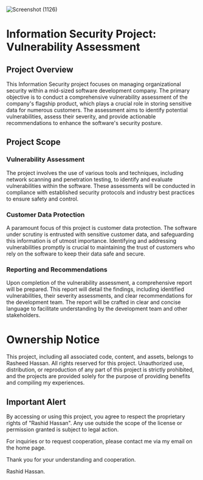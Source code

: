 ![Screenshot (1126)](https://github.com/RashidHasan/Managing-Organizational-Security/assets/136935583/2f34e4a4-580c-48ad-861a-cad251dc6e37)




# Information Security Project: Vulnerability Assessment

## Project Overview

This Information Security project focuses on managing organizational security within a mid-sized software development company. The primary objective is to conduct a comprehensive vulnerability assessment of the company's flagship product, which plays a crucial role in storing sensitive data for numerous customers. The assessment aims to identify potential vulnerabilities, assess their severity, and provide actionable recommendations to enhance the software's security posture.

## Project Scope

### Vulnerability Assessment

The project involves the use of various tools and techniques, including network scanning and penetration testing, to identify and evaluate vulnerabilities within the software. These assessments will be conducted in compliance with established security protocols and industry best practices to ensure safety and control.

### Customer Data Protection

A paramount focus of this project is customer data protection. The software under scrutiny is entrusted with sensitive customer data, and safeguarding this information is of utmost importance. Identifying and addressing vulnerabilities promptly is crucial to maintaining the trust of customers who rely on the software to keep their data safe and secure.

### Reporting and Recommendations

Upon completion of the vulnerability assessment, a comprehensive report will be prepared. This report will detail the findings, including identified vulnerabilities, their severity assessments, and clear recommendations for the development team. The report will be crafted in clear and concise language to facilitate understanding by the development team and other stakeholders.

# Ownership Notice

This project, including all associated code, content, and assets, belongs to Rasheed Hassan. All rights reserved for this project. Unauthorized use, distribution, or reproduction of any part of this project is strictly prohibited, and the projects are provided solely for the purpose of providing benefits and compiling my experiences.

## Important Alert
By accessing or using this project, you agree to respect the proprietary rights of "Rashid Hassan". Any use outside the scope of the license or permission granted is subject to legal action.

For inquiries or to request cooperation, please contact me via my email on the home page.

Thank you for your understanding and cooperation.

Rashid Hassan.
